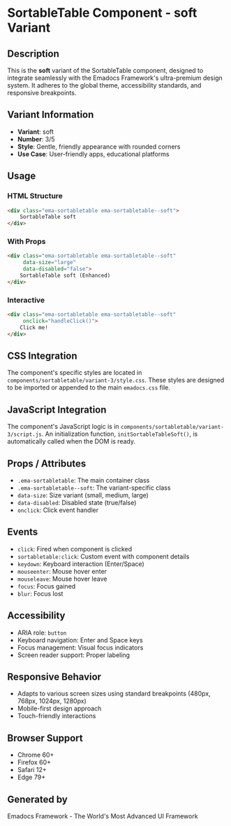# SortableTable Component - soft Variant

## Description
This is the **soft** variant of the SortableTable component, designed to integrate seamlessly with the Emadocs Framework's ultra-premium design system. It adheres to the global theme, accessibility standards, and responsive breakpoints.

## Variant Information
- **Variant**: soft
- **Number**: 3/5
- **Style**: Gentle, friendly appearance with rounded corners
- **Use Case**: User-friendly apps, educational platforms

## Usage

### HTML Structure
```html
<div class="ema-sortabletable ema-sortabletable--soft">
    SortableTable soft
</div>
```

### With Props
```html
<div class="ema-sortabletable ema-sortabletable--soft" 
     data-size="large" 
     data-disabled="false">
    SortableTable soft (Enhanced)
</div>
```

### Interactive
```html
<div class="ema-sortabletable ema-sortabletable--soft" 
     onclick="handleClick()">
    Click me!
</div>
```

## CSS Integration
The component's specific styles are located in `components/sortabletable/variant-3/style.css`. These styles are designed to be imported or appended to the main `emadocs.css` file.

## JavaScript Integration
The component's JavaScript logic is in `components/sortabletable/variant-3/script.js`. An initialization function, `initSortableTableSoft()`, is automatically called when the DOM is ready.

## Props / Attributes
- `.ema-sortabletable`: The main container class
- `.ema-sortabletable--soft`: The variant-specific class
- `data-size`: Size variant (small, medium, large)
- `data-disabled`: Disabled state (true/false)
- `onclick`: Click event handler

## Events
- `click`: Fired when component is clicked
- `sortabletable:click`: Custom event with component details
- `keydown`: Keyboard interaction (Enter/Space)
- `mouseenter`: Mouse hover enter
- `mouseleave`: Mouse hover leave
- `focus`: Focus gained
- `blur`: Focus lost

## Accessibility
- ARIA role: `button`
- Keyboard navigation: Enter and Space keys
- Focus management: Visual focus indicators
- Screen reader support: Proper labeling

## Responsive Behavior
- Adapts to various screen sizes using standard breakpoints (480px, 768px, 1024px, 1280px)
- Mobile-first design approach
- Touch-friendly interactions

## Browser Support
- Chrome 60+
- Firefox 60+
- Safari 12+
- Edge 79+

## Generated by
Emadocs Framework - The World's Most Advanced UI Framework
